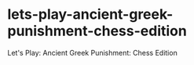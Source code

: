 # lets-play-ancient-greek-punishment-chess-edition
Let's Play: Ancient Greek Punishment: Chess Edition
